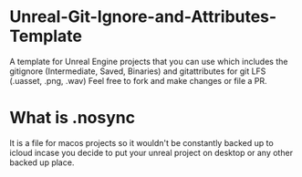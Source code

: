 # Unreal-Git-Ignore-and-Attributes-Template
A template for Unreal Engine projects that you can use which includes the gitignore (Intermediate, Saved, Binaries) and gitattributes for git LFS (.uasset, .png, .wav) Feel free to fork and make changes or file a PR.

# What is .nosync
It is a file for macos projects so it wouldn't be constantly backed up to icloud incase you decide to put your unreal project on desktop or any other backed up place.
